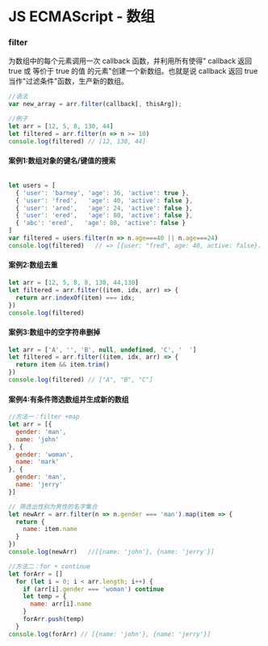 # JS ECMAScript - 数组
### filter
为数组中的每个元素调用一次 callback 函数，并利用所有使得" callback 返回 true 或 等价于 true 的值 的元素"创建一个新数组。也就是说 callback 返回 true 当作"过滤条件"函数，生产新的数组。

``` js
//语法
var new_array = arr.filter(callback[, thisArg]);

//例子
let arr = [12, 5, 8, 130, 44]
let filtered = arr.filter(n => n >= 10)
console.log(filtered) // [12, 130, 44]
```

#### 案例1:数组对象的键名/键值的搜索
``` js

let users = [
  { 'user': 'barney', 'age': 36, 'active': true },
  { 'user': 'fred',   'age': 40, 'active': false },
  { 'user': 'ared',   'age': 24, 'active': false },
  { 'user': 'ered',   'age': 80, 'active': false },
  { 'abc': 'ered',   'age': 80, 'active': false }
]
var filtered = users.filter(n => n.age===40 || n.age===24)
console.log(filtered)   // => [{user: "fred", age: 40, active: false}，{user: "ared", age: 24, active: false}]
```

#### 案例2:数组去重
``` js
let arr = [12, 5, 8, 8, 130, 44,130]
let filtered = arr.filter((item, idx, arr) => {
  return arr.indexOf(item) === idx;
})
console.log(filtered)
```

#### 案例3:数组中的空字符串删掉
``` js
let arr = ['A', '', 'B', null, undefined, 'C', '  ']
let filtered = arr.filter((item, idx, arr) => {
  return item && item.trim()
})
console.log(filtered) // ["A", "B", "C"]
```

#### 案例4:有条件筛选数组并生成新的数组
``` js
//方法一：filter +map
let arr = [{
  gender: 'man',
  name: 'john'
}, {
  gender: 'woman',
  name: 'mark'
}, {
  gender: 'man',
  name: 'jerry'
}]

// 筛选出性别为男性的名字集合
let newArr = arr.filter(n => n.gender === 'man').map(item => {
  return {
    name: item.name
  }
})
console.log(newArr)   //[{name: 'john'}, {name: 'jerry'}]

//方法二：for + continue
let forArr = []
  for (let i = 0; i < arr.length; i++) {
    if (arr[i].gender === 'woman') continue
    let temp = {
      name: arr[i].name
    }
    forArr.push(temp)
  }
console.log(forArr) // [{name: 'john'}, {name: 'jerry'}]
```
